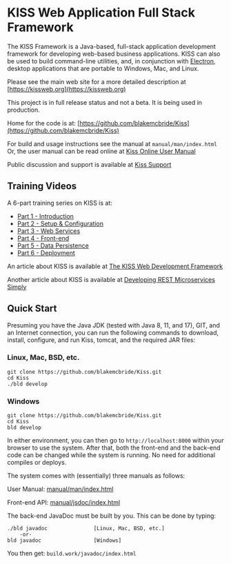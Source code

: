 # KISS Web Application Full Stack Framework


The KISS Framework is a Java-based, full-stack application development framework for
developing web-based business applications. KISS can also be used to
build command-line utilities, and, in conjunction with
[Electron](https://electronjs.org), desktop applications that are
portable to Windows, Mac, and Linux.


Please see the main web site for a more detailed description at
[https://kissweb.org](https://kissweb.org)

This project is in full release status and not a beta.  It is being used in production.  

Home for the code is at:  [https://github.com/blakemcbride/Kiss](https://github.com/blakemcbride/Kiss)

For build and usage instructions see the manual at `manual/man/index.html`
Or, the user manual can be read online at [Kiss Online User Manual](https://blakemcbride.github.io/Kiss/manual/man)

Public discussion and support is available at [Kiss Support](https://groups.google.com/forum/#!forum/kissweb)

## Training Videos

A 6-part training series on KISS is at:

* [Part 1 - Introduction](https://youtu.be/FAnL7dpMld4)
* [Part 2 - Setup & Configuration](https://youtu.be/xT-C-yQo0Ec)
* [Part 3 - Web Services](https://youtu.be/9zRZcxMjoW0)
* [Part 4 - Front-end](https://youtu.be/zMjrp-ft_Tc)
* [Part 5 - Data Persistence](https://youtu.be/pS7DezhYpGo)
* [Part 6 - Deployment](https://youtu.be/fGEzv7uuJCk)

An article about KISS is available at [The KISS Web Development Framework](https://www.linuxjournal.com/content/kiss-web-development-framework)

Another article about KISS is available at [Developing REST Microservices Simply](https://medium.com/codex/developing-rest-microservices-simply-ed934f846ff3)

## Quick Start

Presuming you have the Java JDK (tested with Java 8, 11, and 17), GIT, and an
Internet connection, you can run the following commands to download, install,
configure, and run Kiss, tomcat, and the required JAR files:

### Linux, Mac, BSD, etc.

    git clone https://github.com/blakemcbride/Kiss.git
    cd Kiss
    ./bld develop

### Windows

    git clone https://github.com/blakemcbride/Kiss.git
    cd Kiss
    bld develop

In either environment, you can then go to `http://localhost:8000`
within your browser to use the system.  After that, both the front-end
and the back-end code can be changed while the system is running. No need for
additional compiles or deploys.

The system comes with (essentially) three manuals as follows:


User Manual:        [manual/man/index.html](https://blakemcbride.github.io/Kiss/manual/man)

Front-end API:      [manual/jsdoc/index.html](https://blakemcbride.github.io/Kiss/manual/jsdoc)

The back-end JavaDoc must be built by you.  This can be done by typing:

    ./bld javadoc               [Linux, Mac, BSD, etc.]
        -or-
    bld javadoc                 [Windows]

You then get:  `build.work/javadoc/index.html`
